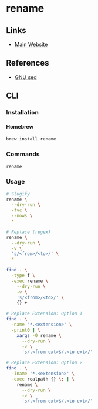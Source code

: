 # rename

## Links

- [Main Website](http://plasmasturm.org/code/rename/)

## References

- [GNU sed](/gnu/sed#examples)

## CLI

### Installation

#### Homebrew

```sh
brew install rename
```

### Commands

```sh
rename
```

### Usage

```sh
# Slugify
rename \
  --dry-run \
  -fvc \
  --nows \
  *

# Replace (regex)
rename \
  --dry-run \
  -v \
  's/<from>/<to>/' \
  *

find . \
  -type f \
  -exec rename \
    --dry-run \
    -v \
    's/<from>/<to>/' \
    {} +

# Replace Extension: Option 1
find . \
  -name '*.<extension>' \
  -print0 | \
    xargs -0 rename \
      --dry-run \
      -v \
      's/.<from-ext>$/.<to-ext>/'

# Replace Extension: Option 2
find . \
  -iname '*.<extension>' \
  -exec realpath {} \; | \
    rename \
      --dry-run \
      -v \
      's/.<from-ext>$/.<to-ext>/'
```
